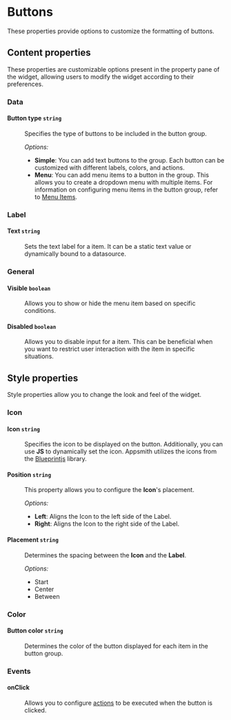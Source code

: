 # Buttons

These properties provide options to customize the formatting of buttons. 

<ZoomImage src="/img/buttons-items.png" alt="Display Buttons" caption="Display Buttons" />

## Content properties

These properties are customizable options present in the property pane of the widget, allowing users to modify the widget according to their preferences.

### Data


#### Button type `string`

<dd>
Specifies the type of buttons to be included in the button group.


*Options:*
* **Simple**: You can add text buttons to the group. Each button can be customized with different labels, colors, and actions.
* **Menu**: You can add menu items to a button in the group. This allows you to create a dropdown menu with multiple items. For information on configuring menu items in the button group, refer to [Menu Items](/reference/widgets/menu/menu-items).

</dd>

### Label


#### Text `string`

<dd>

Sets the text label for a item. It can be a static text value or dynamically bound to a datasource. 

</dd>

### General

#### Visible `boolean`

<dd>

Allows you to show or hide the menu item based on specific conditions. 


</dd>

#### Disabled `boolean`

<dd>

Allows you to disable input for a item. This can be beneficial when you want to restrict user interaction with the item in specific situations.


</dd>

## Style properties
Style properties allow you to change the look and feel of the widget.

### Icon

#### Icon `string`

<dd>

Specifies the icon to be displayed on the button. Additionally, you can use **JS** to dynamically set the icon. Appsmith utilizes the icons from the [Blueprintjs](https://blueprintjs.com/docs/#icons) library.

</dd>

#### Position `string`

<dd>

This property allows you to configure the **Icon**'s placement.

*Options:*
* **Left**: Aligns the Icon to the left side of the Label.
* **Right**: Aligns the Icon to the right side of the Label.

</dd>

#### Placement `string`

<dd>

Determines the spacing between the **Icon** and the **Label**.

*Options:*
* Start
* Center
* Between

</dd>


### Color

#### Button color `string`

<dd>

Determines the color of the button displayed for each item in the button group. 

</dd>



### Events

#### onClick

<dd>

Allows you to configure [actions](/reference/appsmith-framework/widget-actions) to be executed when the button is clicked. 


</dd>


